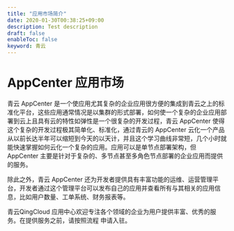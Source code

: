 ```yaml
---
title: "应用市场简介"
date: 2020-01-30T00:38:25+09:00
description: Test description
draft: false
enableToc: false
keyword: 青云
---
```


# AppCenter 应用市场

青云 AppCenter 是一个使应用尤其复杂的企业应用很方便的集成到青云之上的标准化平台，这些应用通常情况是以集群的形式部署，如何使一个复杂的企业应用部署到云上且具有云的特性如弹性是一个很复杂的开发过程，青云 AppCenter 使得这个复杂的开发过程极其简单化、标准化，通过青云的 AppCenter 云化一个产品从以前长达半年可以缩短到今天的以天计，并且这个学习曲线非常短，几个小时就能快速掌握如何云化一个复杂的应用。应用可以是单节点部署架构，但 AppCenter 主要是针对于复杂的、多节点甚至多角色节点部署的企业应用而提供的服务。

除此之外，青云 AppCenter 还为开发者提供具有丰富功能的运维、运营管理平台，开发者通过这个管理平台可以发布自己的应用并查看所有与其相关的应用信息，比如用户数量、工单系统、财务报表等。

青云QingCloud 应用中心欢迎专注各个领域的企业为用户提供丰富、优秀的服务。在提供服务之前，请按照流程 申请入驻。

